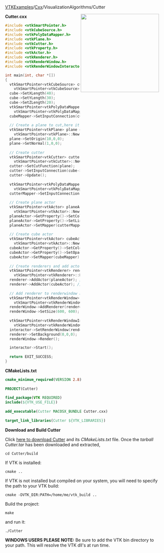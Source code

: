 [VTKExamples](Home)/[Cxx](Cxx)/VisualizationAlgorithms/Cutter

<img align="right" src="https://github.com/lorensen/VTKExamples/raw/master/Testing/Baseline/VisualizationAlgorithms/TestCutter.png" width="256" />

**Cutter.cxx**
```c++
#include <vtkSmartPointer.h>
#include <vtkCubeSource.h>
#include <vtkPolyDataMapper.h>
#include <vtkPlane.h>
#include <vtkCutter.h>
#include <vtkProperty.h>
#include <vtkActor.h>
#include <vtkRenderer.h>
#include <vtkRenderWindow.h>
#include <vtkRenderWindowInteractor.h>

int main(int, char *[])
{ 
  vtkSmartPointer<vtkCubeSource> cube =
    vtkSmartPointer<vtkCubeSource>::New();
  cube->SetXLength(40);
  cube->SetYLength(30);
  cube->SetZLength(20);
  vtkSmartPointer<vtkPolyDataMapper> cubeMapper =
    vtkSmartPointer<vtkPolyDataMapper>::New();
  cubeMapper->SetInputConnection(cube->GetOutputPort());
  
  // Create a plane to cut,here it cuts in the XZ direction (xz normal=(1,0,0);XY =(0,0,1),YZ =(0,1,0)
  vtkSmartPointer<vtkPlane> plane =
    vtkSmartPointer<vtkPlane>::New();
  plane->SetOrigin(10,0,0);
  plane->SetNormal(1,0,0);
  
  // Create cutter
  vtkSmartPointer<vtkCutter> cutter =
    vtkSmartPointer<vtkCutter>::New();
  cutter->SetCutFunction(plane);
  cutter->SetInputConnection(cube->GetOutputPort());
  cutter->Update();
  
  vtkSmartPointer<vtkPolyDataMapper> cutterMapper =
    vtkSmartPointer<vtkPolyDataMapper>::New();
  cutterMapper->SetInputConnection( cutter->GetOutputPort());
  
  // Create plane actor
  vtkSmartPointer<vtkActor> planeActor =
    vtkSmartPointer<vtkActor>::New();
  planeActor->GetProperty()->SetColor(1.0,1,0);
  planeActor->GetProperty()->SetLineWidth(2);
  planeActor->SetMapper(cutterMapper);
  
  // Create cube actor
  vtkSmartPointer<vtkActor> cubeActor =
    vtkSmartPointer<vtkActor>::New();
  cubeActor->GetProperty()->SetColor(0.5,1,0.5);
  cubeActor->GetProperty()->SetOpacity(0.5);
  cubeActor->SetMapper(cubeMapper);
  
  // Create renderers and add actors of plane and cube
  vtkSmartPointer<vtkRenderer> renderer =
    vtkSmartPointer<vtkRenderer>::New();
  renderer->AddActor(planeActor); //display the rectangle resulting from the cut
  renderer->AddActor(cubeActor); //display the cube
  
  // Add renderer to renderwindow and render
  vtkSmartPointer<vtkRenderWindow> renderWindow =
    vtkSmartPointer<vtkRenderWindow>::New();
  renderWindow->AddRenderer(renderer);
  renderWindow->SetSize(600, 600);
  
  vtkSmartPointer<vtkRenderWindowInteractor> interactor =
    vtkSmartPointer<vtkRenderWindowInteractor>::New();
  interactor->SetRenderWindow(renderWindow);
  renderer->SetBackground(0,0,0);
  renderWindow->Render();

  interactor->Start();
  
  return EXIT_SUCCESS;
}
```
**CMakeLists.txt**
```cmake
cmake_minimum_required(VERSION 2.8)
 
PROJECT(Cutter)
 
find_package(VTK REQUIRED)
include(${VTK_USE_FILE})
 
add_executable(Cutter MACOSX_BUNDLE Cutter.cxx)
 
target_link_libraries(Cutter ${VTK_LIBRARIES})
```

**Download and Build Cutter**

Click [here to download Cutter](https://github.com/lorensen/VTKWikiExamplesTarballs/raw/master/Cutter.tar) and its *CMakeLists.txt* file.
Once the *tarball Cutter.tar* has been downloaded and extracted,
```
cd Cutter/build 
```
If VTK is installed:
```
cmake ..
```
If VTK is not installed but compiled on your system, you will need to specify the path to your VTK build:
```
cmake -DVTK_DIR:PATH=/home/me/vtk_build ..
```
Build the project:
```
make
```
and run it:
```
./Cutter
```
**WINDOWS USERS PLEASE NOTE:** Be sure to add the VTK bin directory to your path. This will resolve the VTK dll's at run time.

